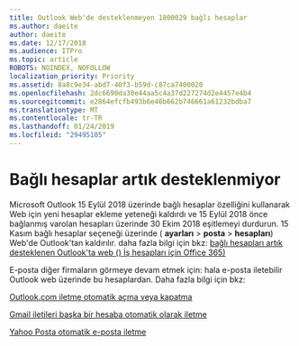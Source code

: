 ```yaml
---
title: Outlook Web'de desteklenmeyen 1800029 bağlı hesaplar
ms.author: daeite
author: daeite
ms.date: 12/17/2018
ms.audience: ITPro
ms.topic: article
ROBOTS: NOINDEX, NOFOLLOW
localization_priority: Priority
ms.assetid: 8a8c9e34-abd7-40f3-b59d-c87ca7400020
ms.openlocfilehash: 2dc6690da30e44aa5c4a37d227274d2e4457e4b4
ms.sourcegitcommit: e2864efcfb493b6e46b662b746661a61232bdba7
ms.translationtype: MT
ms.contentlocale: tr-TR
ms.lasthandoff: 01/24/2019
ms.locfileid: "29495105"
---
```

# <a name="connected-accounts-are-no-longer-supported"></a>Bağlı hesaplar artık desteklenmiyor

Microsoft Outlook 15 Eylül 2018 üzerinde bağlı hesaplar özelliğini kullanarak Web için yeni hesaplar ekleme yeteneği kaldırdı ve 15 Eylül 2018 önce bağlanmış varolan hesapları üzerinde 30 Ekim 2018 eşitlemeyi durdurun. 15 Kasım bağlı hesaplar seçeneği üzerinde ( **ayarları** \> **posta** \> **hesapları**) Web'de Outlook'tan kaldırılır. daha fazla bilgi için bkz: [bağlı hesapları artık desteklenen Outlook'ta web () İş hesapları için Office 365)](https://support.office.com/en-us/article/Connected-accounts-is-no-longer-supported-in-Outlook-on-the-web-Office-365-for-business-accounts-5cc526bf-e928-4a99-8b9f-5e089df7d887)
  
E-posta diğer firmaların görmeye devam etmek için: hala e-posta iletebilir Outlook web üzerinde bu hesaplardan. Daha fazla bilgi için bkz:
  
[Outlook.com iletme otomatik açma veya kapatma](https://go.microsoft.com/fwlink/?linkid=2038346)
  
[Gmail iletileri başka bir hesaba otomatik olarak iletme](https://support.google.com/mail/answer/10957?hl=en)
  
[Yahoo Posta otomatik e-posta iletme](https://help.yahoo.com/kb/SLN22028.mdl?guccounter=1)
  

